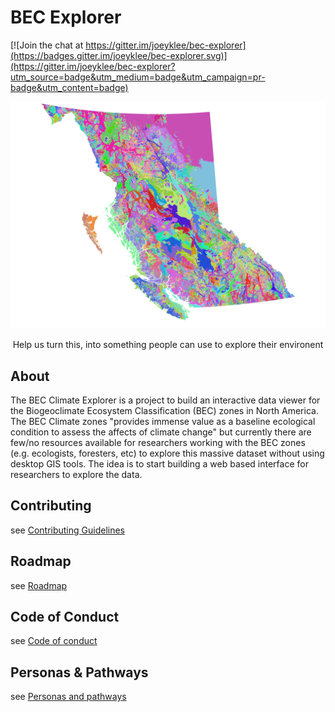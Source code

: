 # BEC Explorer

[![Join the chat at https://gitter.im/joeyklee/bec-explorer](https://badges.gitter.im/joeyklee/bec-explorer.svg)](https://gitter.im/joeyklee/bec-explorer?utm_source=badge&utm_medium=badge&utm_campaign=pr-badge&utm_content=badge)

![](assets/img/bec-10-beta.png)
<center>Help us turn this, into something people can use to explore their environent </center>

## About 
The BEC Climate Explorer is a project to build an interactive data viewer for the Biogeoclimate Ecosystem Classification (BEC) zones in North America. The BEC Climate zones "provides immense value as a baseline ecological condition to assess the affects of climate change" but currently there are few/no resources available for researchers working with the BEC zones (e.g. ecologists, foresters, etc) to explore this massive dataset without using desktop GIS tools. The idea is to start building a web based interface for researchers to explore the data.

## Contributing
see [Contributing Guidelines](CONTRIBUTING.md)

## Roadmap
see [Roadmap](ROADMAP.md)

## Code of Conduct
see [Code of conduct](CODEOFCONDUCT.md)

## Personas & Pathways
see [Personas and pathways](PERSONAS.md)


